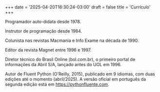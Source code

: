 +++
date = '2025-04-20T16:30:24-03:00'
draft = false
title = 'Currículo'
+++

Programador auto-didata desde 1978.

Instrutor de programação desde 1984.

Colunista nas revistas Macmania e Info Exame na década de 1990.

Editor da revista Magnet entre 1996 e 1997.

Diretor técnico do Brasil Online (bol.com.br),
o primeiro portal de informações da Abril S/A, lançado antes do UOL
em 1996.

Autor de Fluent Python (O'Reilly, 2015),
publicado em 9 idiomas, com duas edições
até o momento (abril/2025). 
A versão oficial em português da segunda edição está em
https://pythonfluente.com.
